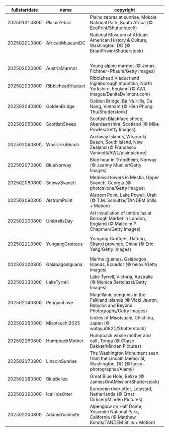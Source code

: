 |fullstartdate|name|copyright|title|image|
|--|--|--|--|--|
202501310800|PlainsZebra|Plains zebras at sunrise, Mokala National Park, South Africa (© EcoPrint/Shutterstock)|Anything but plain|![](/en-US/2025/02/202501310800PlainsZebra.jpg)|
202502010800|AfricanMuseumDC|National Museum of African American History & Culture, Washington, DC (© BrianPIrwin/Shutterstock)|Roots of freedom|![](/en-US/2025/02/202502010800AfricanMuseumDC.jpg)|
||||![](/en-US/2025/02/.jpg)|
202502020800|AustriaMarmot|Young alpine marmot (© Jonas Fichtner-Pflaum/Getty Images)|Weather or not|![](/en-US/2025/02/202502020800AustriaMarmot.jpg)|
202502030800|RibbleheadViaduct|Ribblehead Viaduct and Ingleborough mountain, North Yorkshire, England (© AWL Images/DanitaDelimont.com)|Bridging history, one arch at a time|![](/en-US/2025/02/202502030800RibbleheadViaduct.jpg)|
202502040800|GoldenBridge|Golden Bridge, Bà Nà Hills, Da Nang, Vietnam (© Hien Phung Thu/Shutterstock)|A walk among the clouds|![](/en-US/2025/02/202502040800GoldenBridge.jpg)|
202502050800|ScottishSheep|Scottish Blackface sheep, Aberdeenshire, Scotland  (© Mike Powles/Getty Images)|Baa, baa, black sheep? No.|![](/en-US/2025/02/202502050800ScottishSheep.jpg)|
202502060800|WhararikiBeach|Archway Islands, Wharariki Beach, South Island, New Zealand (© Francesco Vaninetti/AWL/plainpicture)|Reflections of a nation's legacy|![](/en-US/2025/02/202502060800WhararikiBeach.jpg)|
202502070800|BlueNorway|Blue hour in Trondheim, Norway (© Jeanny Mueller/Getty Images)|Stuck in a blue moment|![](/en-US/2025/02/202502070800BlueNorway.jpg)|
202502080800|SnowySvaneti|Medieval towers in Mestia, Upper Svaneti, Georgia (© photoaliona/Getty Images)|Frozen in time|![](/en-US/2025/02/202502080800SnowySvaneti.jpg)|
202502090800|AlstromPoint|Alstrom Point, Lake Powell, Utah (© T.M. Schultze/TANDEM Stills + Motion)|A point worth pondering|![](/en-US/2025/02/202502090800AlstromPoint.jpg)|
202502100800|UmbrellaDay|Art installation of umbrellas at Borough Market in London, England (© Malcolm P Chapman/Getty Images)|Under my umbrella|![](/en-US/2025/02/202502100800UmbrellaDay.jpg)|
202502110800|YungangGrottoes|Yungang Grottoes, Datong, Shanxi province, China (© Eric Yang/Getty Images)|The watchful eyes of history|![](/en-US/2025/02/202502110800YungangGrottoes.jpg)|
202502120800|GalapagosIguana|Marine iguanas, Galápagos Islands, Ecuador (© helovi/Getty Images)|Darwin's blueprint|![](/en-US/2025/02/202502120800GalapagosIguana.jpg)|
202502130800|LakeTyrrell|Lake Tyrrell, Victoria, Australia (© Monica Bertolazzi/Getty Images)|Salt of the earth|![](/en-US/2025/02/202502130800LakeTyrrell.jpg)|
202502140800|PenguinLove|Magellanic penguins in the Falkland Islands (© Vicki Jauron, Babylon and Beyond Photography/Getty Images)|Look at these lovebirds|![](/en-US/2025/02/202502140800PenguinLove.jpg)|
202502150800|Misotsuchi2025|Icicles of Misotsuchi, Chichibu, Japan (© watayu0821/Shutterstock)|These are so nice-icle|![](/en-US/2025/02/202502150800Misotsuchi2025.jpg)|
202502160800|HumpbackMother|Humpback whale mother and calf, Tonga (© Chase Dekker/Minden Pictures)|Protecting the giants of the sea|![](/en-US/2025/02/202502160800HumpbackMother.jpg)|
202502170800|LincolnSunrise|The Washington Monument seen from the Lincoln Memorial, Washington, DC (© lucky-photographer/Alamy)|Honoring our presidents|![](/en-US/2025/02/202502170800LincolnSunrise.jpg)|
202502180800|BlueBelize|Great Blue Hole, Belize (© JamiesOnAMission/Shutterstock)|Endless blue|![](/en-US/2025/02/202502180800BlueBelize.jpg)|
202502190800|IceHoleOtter|European river otter, Lelystad, Netherlands (© Ernst Dirksen/Minden Pictures)|The 'otter' side of life|![](/en-US/2025/02/202502190800IceHoleOtter.jpg)|
202502200800|AdamsYosemite|Alpenglow on Half Dome, Yosemite National Park, California (© Matthew Kuhns/TANDEM Stills + Motion)|Celebrating Ansel Adams|![](/en-US/2025/02/202502200800AdamsYosemite.jpg)|
